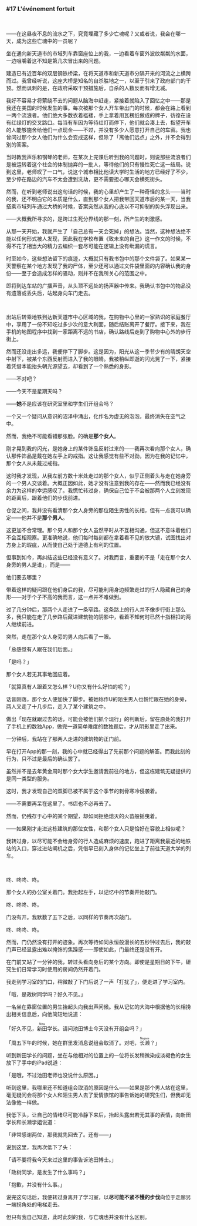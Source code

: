 ### #17 L'événement fortuit

&emsp;

——在这昼夜不息的流水之下，究竟埋藏了多少亡魂呢？又或者说，我会在哪一天，成为这些亡魂中的一员呢？

坐在通向新天道市的市域列车靠窗座位上的我，一边看着车窗外波纹粼粼的水面，一边咀嚼着这不知是第几次冒出来的问题。

建造已有近百年的双层钢铁桥梁，在将天道市和新天道市分隔开来的河流之上横跨而过。我曾经听说，这座大桥是知名的自杀胜地之一，以至于引来了政府部门的干预。然而讽刺的是，在政府采取干预措施后，自杀的人数反而有增无减。

我好不容易才将萦绕不去的问题从脑海中赶走，紧接着就陷入了回忆之中——那是我还在美国的时候发生的事。每次被那个女人开车带出门的时候，都会在路上看到一两个流浪者。他们绝大多数衣着褴褛，手上拿着用瓦楞纸做成的牌子，彷徨在设有红绿灯的交叉路口。每当有车因为等待红灯而停下，他们就会凑上去，指望开车的人能够施舍给他们一点现金——不过，并没有多少人愿意打开自己的车窗。我也曾问过那个女人他们为什么会变成这样，但除了「离他们远点」之外，并不会得到别的答案。

当时教我声乐和钢琴的老师，在某次上完课后听到我的问题时，则说那些流浪者们是被运转着这个社会的体制抛弃的一批人，等待他们的只有慢性死亡这一结局。说到这里，老师叹了一口气，说这个城市相比他读大学时生活的地方已经好了不少，至少停在路边的汽车不太会遭到洗劫，更不需要担心哪天会横死街头。

然而，在听到老师说出这句话的时候，我的心里却产生了一种奇怪的念头——当时的我，还不明白它的本质是什么，直到那个女人把我带回天道市后的某一天，当我搭乘市域列车通过大桥的时候，答案突然从我的心底以不可抑制的势头浮现出来。

——大概我所寻求的，是跨过生死分界线的那一刻，所产生的刺激感。

从那一天开始，我就产生了「自己总有一天会死掉」的想法。当然，这种想法绝不能以任何形式被人发现，因此我在学校布置《致未来的自己》这一作文的时候，不得不花了相当大的精力去编织一套尽可能在逻辑上没有纰漏的谎言。

时至如今，这些想法留下的痕迹，大概就只有我书包中的那个文件袋了。如果某一天警察在某个地方发现了我的尸体，至少还可以通过文件袋里面的内容确认我的身份——至于会造成怎样的骚动，则并不在我所关心的范围之中。

即将到达车站的广播声音，从头顶不远处的扬声器中传来。我确认书包中的物品没有遗落或丢失后，站起身向车门走去。

&emsp;

出站后转乘地铁到达新天道市中心区域的我，在购物中心里的一家熟识的家庭餐厅中，享用了一份不知吃过多少次的意大利面，随后结账离开了餐厅。接下来，我在手机的地图程序中找到一家距离不远的书店，确认路线后走到了购物中心外的步行街上。

然而还没走出多远，我便停下了脚步。这是因为，阳光从这一季节少有的晴朗天空中射下，被某个东西反射而进入了我的眼睛。我被稍纵即逝的闪光晃了一下，紧接着凭借本能抬头朝光源望去，却看到了一个熟悉的身影。

——不对吧？

——今天不是星期天吗？

——**她**不是应该在研究室里和学生们开组会吗？

一个又一个疑问从意识的沼泽中涌出，化作名为虚无的泡泡，最终消失在空气之中。

然而，我绝不可能看错那张脸。的确是**那个女人**。

刚才晃到我的闪光，是她身上的某件饰品反射过来的——我再次看向那个女人，确认那件饰品是戴在她左手上的戒指。这让我感觉有些不对劲，因为在我的记忆中，那个女人从未戴过戒指。

这时我才发现，从我左前方数十米处走过的那个女人，似乎正侧着头与走在她身旁的一个男人交谈着。大概正因如此，她才没有注意到我的存在——然而我已经没有余力为这样的幸运感叹了。我慌忙转过身，确保自己位于不会被那两个人立刻发现的距离后，跟着他们的步伐前进。

仓促之间，我并没有看清那个女人身旁的那位陌生男性的长相，但有一点我可以确定——他并不是**那个男人**。

这更加不合常理。那个男人和那个女人虽然平时从不互相沟通，但这不意味着他们不会互相观察。更准确地说，他们每时每刻都在拿着看不见的放大镜，试图找出对方身上的瑕疵，从而使自己处于道德上有利的位置。

但事到如今，再纠结这些已经没有意义了。对我而言，重要的不是「走在那个女人身旁的男人是谁」，而是——

他们要去哪里？

带着这样的疑问跟在他们身后的我，尽可能利用身边频繁走过的行人隐藏自己的身形——对于个子不高的我而言，这一点并不难做到。

过了几分钟后，那两个人走进了一条窄路。这条路上的行人并不像步行街上那么多，我只能在走了几步路后藏进建筑物的阴影中，看着不知何时已然十指相扣的两人继续前进。

突然，走在那个女人身旁的男人向后看了一眼。

「总感觉有人跟在我们后面。」

「是吗？」

那个女人若无其事地回应着。

「就算真有人跟着又怎么样？U你又有什么好怕的呢？」

话音刚落，那个女人便加快了脚步。被她称作U的陌生男人也慌忙跟在她的身旁，两人又走了十几步后，走入了某个建筑之中。

做出「现在就跟过去的话，可能会被他们抓个现行」的判断后，留在原处的我打开了手机上的数独App，做完一道简单难度的数独题后，才从阴影里走了出来。

一分钟后，我站在了那两人走进的建筑物的正门前。

早在打开App的那一刻，我的心中就已经得出了先前那个问题的解答。而我此刻的行为，只不过是最后的确认罢了。

虽然并不是去年黄金周时那个女大学生邀请我前往的地方，但这栋建筑无疑提供的是同一类型的服务。

这时，我才发现自己的双脚已被不属于这个季节的刺骨寒冷侵袭着。

——不需要再呆在这里了。书店也不必再去了。

然而，仍残存于心中的某个期望，却如同拒绝熄灭的火苗般摇曳着。

——如果刚才走进这栋建筑的那位女性，和那个女人只是恰好在容貌上相似呢？

我转过身，以尽可能不会给身旁的行人造成麻烦的速度，跑进了距离我最近的地铁站的入口，穿过进站闸机之后，凭借早已刻入身体的记忆坐上了前往天道大学的列车。

&emsp;

咚、咚咚、咚。

那个女人的办公室关着门。我抬起左手，以记忆中的节奏开始敲门。

咚、咚咚、咚。

门没有开。我默数了五下之后，以同样的节奏再次敲门。

咚、咚咚、咚。

然而，门仍然没有打开的迹象。再次等待如同永恒般漫长的五秒钟过去后，我的敲门声已经显露出难以掩饰的焦躁感——即使如此，门最终还是没有开。

在门前又站了一分钟的我，转过头看向身后的某个方向。即使是星期日的下午，研究生们日常学习时使用的房间仍然开着门。

我走到学习室的门口，稍微敲了下门后说了一声「打扰了」，便走进了学习室内。

「哦，是政树同学吗？好久不见。」

一名坐在靠窗位置的男生抬起头向我出声问候。我从记忆的大海中根据他的长相捞出相关信息后，向他简短地说道：

「好久不见，<ruby><rb>新田</rb><rt>Nitta</rt></ruby>学长。请问池田博士今天没有开组会吗？」

「周五下午的时候，她在群里发消息说组会取消了。对吧，<ruby><rb>长濑<rb><rt>Nagase</rt></ruby>？」

听到新田学长的问题，坐在与他相对的位置上的一位将长发稍微染成淡褐色的女生放下了手中的iPad说道：

「是哦，不过池田老师也没说什么原因。」

听到这里，我哪里还不知道组会取消的原因是什么——如果是那个男人站在这里，毫无疑问会将那个女人和陌生男人去了爱情旅馆的事告诉她的研究生们，但我却无法像他一样做。

我低下头，让自己的情绪尽可能冷静下来后，抬起头露出若无其事的表情，向新田学长和长濑学姐说道：

「非常感谢两位，那我就先回去了。还有——」

说到这里，我再次低下了头：

「请不要将我今天来过这里的事告诉池田博士。」

「政树同学，是发生了什么事吗？」

「抱歉，并没有什么事。」

说完这句话后，我便转过身离开了学习室，以**尽可能不紧不慢的步伐**向位于走廊另一端拐角处的电梯走去。

但只有我自己知道，此时此刻的我，与亡魂也并没有什么区别。
